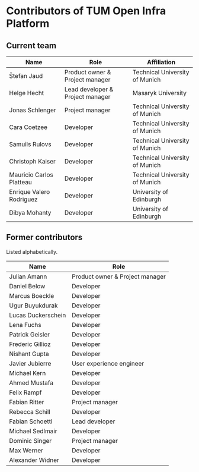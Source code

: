 # Contributors of TUM Open Infra Platform

## Current team

| Name                          | Role                              | Affiliation                       |
|-------------------------------|-----------------------------------|-----------------------------------|
| Štefan Jaud                   | Product owner & Project manager   | Technical University of Munich    |
| Helge Hecht                   | Lead developer & Project manager  | Masaryk University                |
| Jonas Schlenger               | Project manager   				| Technical University of Munich    |
| Cara Coetzee                  | Developer                         | Technical University of Munich    |
| Samuils Rulovs                | Developer                         | Technical University of Munich    |
| Christoph Kaiser              | Developer                         | Technical University of Munich    |
| Mauricio Carlos Platteau      | Developer                         | Technical University of Munich    |
| Enrique Valero Rodriguez      | Developer                         | University of Edinburgh           |
| Dibya Mohanty                 | Developer                         | University of Edinburgh           |

## Former contributors

Listed alphabetically.

| Name                          | Role                              |
|-------------------------------|-----------------------------------|
| Julian Amann                  | Product owner & Project manager   |
| Daniel Below                  | Developer                         |
| Marcus Boeckle                | Developer                         |
| Ugur Buyukdurak               | Developer                         |
| Lucas Duckerschein            | Developer                         |
| Lena Fuchs                    | Developer                         |
| Patrick Geisler               | Developer                         |
| Frederic Gillioz              | Developer                         |
| Nishant Gupta                 | Developer                         |
| Javier Jubierre               | User experience engineer          |
| Michael Kern                  | Developer                         |
| Ahmed Mustafa                 | Developer                         |
| Felix Rampf                   | Developer                         |
| Fabian Ritter                 | Project manager                   |
| Rebecca Schill                | Developer                         |
| Fabian Schoettl               | Lead developer                    |
| Michael Sedlmair              | Developer                         |
| Dominic Singer                | Project manager                   |
| Max Werner                    | Developer                         |
| Alexander Widner              | Developer                         |
